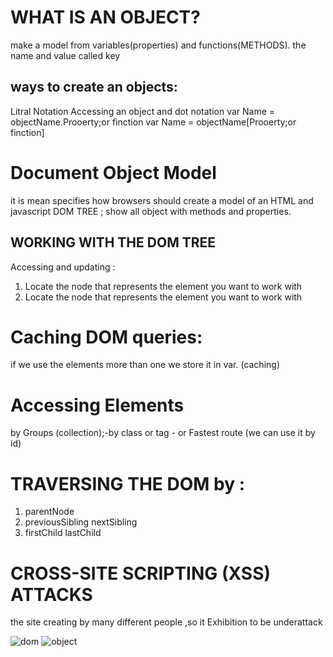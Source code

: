 # WHAT IS AN OBJECT?
make a model from variables(properties) and functions(METHODS). the name and value called key

## ways to create an objects:
 Litral Notation Accessing an object and dot notation var Name = objectName.Prooerty;or finction var Name = objectName[Prooerty;or finction]

# Document Object Model
it is mean specifies how browsers should create a model of an HTML and javascript DOM TREE ; show all object with methods and properties.

## WORKING WITH THE DOM TREE
Accessing and updating :
1. Locate the node that represents the element you want to work with
2. Locate the node that represents the element you want to work with

# Caching DOM queries:
if we use the elements more than one we store it in var. (caching)

# Accessing Elements
by Groups (collection);-by class or tag - or Fastest route (we can use it by id)

# TRAVERSING THE DOM by :
1. parentNode
2. previousSibling nextSibling
3. firstChild lastChild

# CROSS-SITE SCRIPTING (XSS) ATTACKS
the site creating by many different people ,so it Exhibition to be underattack

![dom](https://upload.wikimedia.org/wikipedia/commons/thumb/5/5a/DOM-model.svg/1200px-DOM-model.svg.png)
![object](https://fireship.io/courses/javascript/img/js-object-props.png)